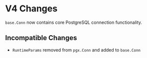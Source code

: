 # V4 Changes

`base.Conn` now contains core PostgreSQL connection functionality.

## Incompatible Changes

* `RuntimeParams` removed from `pgx.Conn` and added to `base.Conn`
